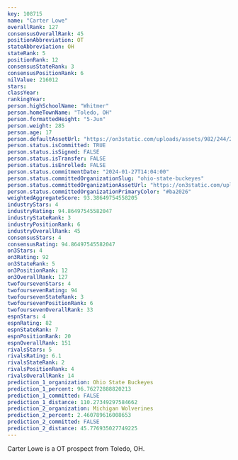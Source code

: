 ```yaml
---
key: 108715
name: "Carter Lowe"
overallRank: 127
consensusOverallRank: 45
positionAbbreviation: OT
stateAbbreviation: OH
stateRank: 5
positionRank: 12
consensusStateRank: 3
consensusPositionRank: 6
nilValue: 216012
stars: 
classYear: 
rankingYear: 
person.highSchoolName: "Whitmer"
person.homeTownName: "Toledo, OH"
person.formattedHeight: "5-Jun"
person.weight: 285
person.age: 17
person.defaultAssetUrl: "https://on3static.com/uploads/assets/982/244/244982.png"
person.status.isCommitted: TRUE
person.status.isSigned: FALSE
person.status.isTransfer: FALSE
person.status.isEnrolled: FALSE
person.status.commitmentDate: "2024-01-27T14:04:00"
person.status.committedOrganizationSlug: "ohio-state-buckeyes"
person.status.committedOrganizationAssetUrl: "https://on3static.com/uploads/assets/126/150/150126.svg"
person.status.committedOrganizationPrimaryColor: "#ba2026"
weightedAggregateScore: 93.38649754558205
industryStars: 4
industryRating: 94.86497545582047
industryStateRank: 3
industryPositionRank: 6
industryOverallRank: 45
consensusStars: 4
consensusRating: 94.86497545582047
on3Stars: 4
on3Rating: 92
on3StateRank: 5
on3PositionRank: 12
on3OverallRank: 127
twofoursevenStars: 4
twofoursevenRating: 94
twofoursevenStateRank: 3
twofoursevenPositionRank: 6
twofoursevenOverallRank: 33
espnStars: 4
espnRating: 82
espnStateRank: 7
espnPositionRank: 20
espnOverallRank: 151
rivalsStars: 5
rivalsRating: 6.1
rivalsStateRank: 2
rivalsPositionRank: 4
rivalsOverallRank: 14
prediction_1_organization: Ohio State Buckeyes
prediction_1_percent: 96.76272888820213
prediction_1_committed: FALSE
prediction_1_distance: 110.27349297584662
prediction_2_organization: Michigan Wolverines
prediction_2_percent: 2.460789616008653
prediction_2_committed: FALSE
prediction_2_distance: 45.776935027749225
---
```

Carter Lowe is a OT prospect from Toledo, OH.
